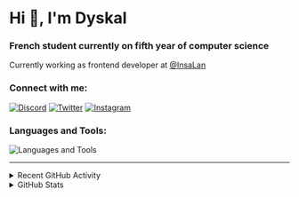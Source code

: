 # Hi 👋, I'm Dyskal

### French student currently on fifth year of computer science

Currently working as frontend developer at [@InsaLan](https://github.com/InsaLan)

### Connect with me:

[![Discord](https://skillicons.dev/icons?i=discord "@dyskal")](https://discordapp.com/users/200586202997325824)
[![Twitter](https://skillicons.dev/icons?i=twitter "@dyskal")](https://twitter.com/dyskal)
[![Instagram](https://skillicons.dev/icons?i=instagram "@dyskal")](https://instagram.com/dyskal)

### Languages and Tools:
![Languages and Tools](https://skillicons.dev/icons?i=java,kotlin,spring,js,ts,vue,idea,linux,git&perline=3)

---

<details>
<summary>Recent GitHub Activity</summary>

<!--START_SECTION:activity-->


1. 🎉 Merged PR [#158](https://github.com/kernoeb/PlanningSup/pull/158) in [kernoeb/PlanningSup](https://github.com/kernoeb/PlanningSup)
2. ❗ Opened issue [#17125](https://github.com/spring-projects/spring-security/issues/17125) in [spring-projects/spring-security](https://github.com/spring-projects/spring-security)
3. ❗ Opened issue [#14](https://github.com/CERBON-MODS/Bosses-of-Mass-Destruction-FORGE/issues/14) in [CERBON-MODS/Bosses-of-Mass-Destruction-FORGE](https://github.com/CERBON-MODS/Bosses-of-Mass-Destruction-FORGE)
4. 🗣 Commented on [#148](https://github.com/kernoeb/PlanningSup/issues/148#issuecomment-2445335081) in [kernoeb/PlanningSup](https://github.com/kernoeb/PlanningSup)
5. 🔒 Closed issue [#148](https://github.com/kernoeb/PlanningSup/issues/148) in [kernoeb/PlanningSup](https://github.com/kernoeb/PlanningSup)
5. 🎉 Merged PR [#16](https://github.com/Dyskal/DiscordRP/pull/16) in [Dyskal/DiscordRP](https://github.com/Dyskal/DiscordRP)
6. 🎉 Merged PR [#17](https://github.com/Dyskal/TwitchPlayerOpener/pull/17) in [Dyskal/TwitchPlayerOpener](https://github.com/Dyskal/TwitchPlayerOpener)

<!--END_SECTION:activity-->

</details>

<details>
<summary>GitHub Stats</summary>

![GitHub Stats](https://github-readme-stats.vercel.app/api/top-langs?username=dyskal&show_icons=true&locale=en&layout=compact&card_width=445&langs_count=10&hide_borders=true)
![GitHub Stats](https://github-readme-stats.vercel.app/api?username=dyskal&show_icons=true&locale=en&include_all_commits=true&hide_borders=true)
</details>

